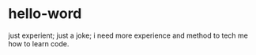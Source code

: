 # hello-word
just experient;
just a joke;
i need more experience and method to tech me how to learn code.
